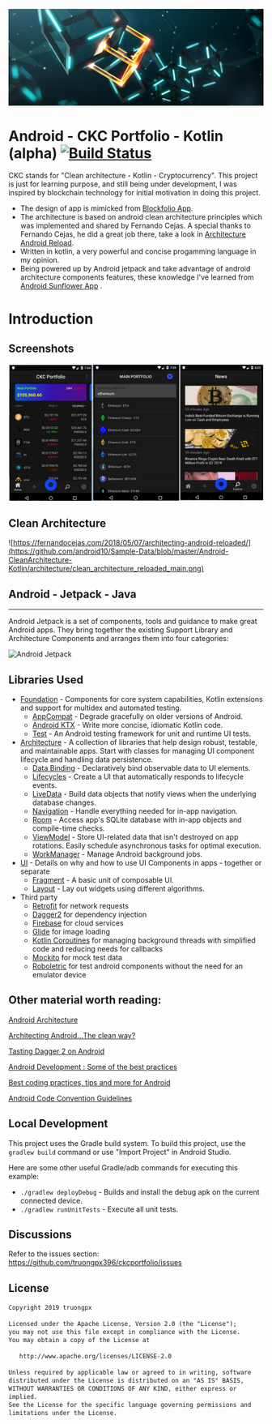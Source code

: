 ![banner](https://github.com/truongpx396/ckcportfolio/blob/master/screenshots/blockchain.jpg)

# Android - CKC Portfolio - Kotlin (alpha) [![Build Status](https://api.travis-ci.org/truongpx396/ckcportfolio.svg?branch=master)](https://travis-ci.org/truongpx396/ckcportfolio)
CKC stands for "Clean architecture - Kotlin - Cryptocurrency". This project is just for learning purpose, and still being under development, I was inspired by blockchain technology for initial motivation in doing this project.
* The design of app is mimicked from [Blockfolio App][7].
* The architecture is based on android clean architecture principles which was implemented and shared by Fernando Cejas. A special thanks to Fernando Cejas, he did a great job there, take a look in [Architecture Android Reload][8].
* Written in kotlin, a very powerful and concise progamming language in my opinion. 
* Being powered up by Android jetpack and take advantage of android architecture components features, these knowledge I've learned from [Android Sunflower App][9] .

[7]: https://blockfolio.com/
[8]: https://fernandocejas.com/2018/05/07/architecting-android-reloaded/
[9]: https://github.com/googlesamples/android-sunflower

# Introduction

## Screenshots
![](https://github.com/truongpx396/ckcportfolio/blob/master/screenshots/app.jpg)


## Clean Architecture
![https://fernandocejas.com/2018/05/07/architecting-android-reloaded/](https://github.com/android10/Sample-Data/blob/master/Android-CleanArchitecture-Kotlin/architecture/clean_architecture_reloaded_main.png)

## Android - Jetpack - Java
------------
Android Jetpack is a set of components, tools and guidance to make great Android apps. They bring
together the existing Support Library and Architecture Components and arranges them into four
categories:

![Android Jetpack](https://github.com/googlesamples/android-sunflower/blob/master/screenshots/jetpack_donut.png)

Libraries Used
--------------
* [Foundation][0] - Components for core system capabilities, Kotlin extensions and support for
  multidex and automated testing.
  * [AppCompat][1] - Degrade gracefully on older versions of Android.
  * [Android KTX][2] - Write more concise, idiomatic Kotlin code.
  * [Test][4] - An Android testing framework for unit and runtime UI tests.
* [Architecture][10] - A collection of libraries that help design robust, testable, and
  maintainable apps. Start with classes for managing UI component lifecycle and handling data
  persistence.
  * [Data Binding][11] - Declaratively bind observable data to UI elements.
  * [Lifecycles][12] - Create a UI that automatically responds to lifecycle events.
  * [LiveData][13] - Build data objects that notify views when the underlying database changes.
  * [Navigation][14] - Handle everything needed for in-app navigation.
  * [Room][16] - Access app's SQLite database with in-app objects and compile-time checks.
  * [ViewModel][17] - Store UI-related data that isn't destroyed on app rotations. Easily schedule
     asynchronous tasks for optimal execution.
  * [WorkManager][18] - Manage Android background jobs.
* [UI][30] - Details on why and how to use UI Components in apps - together or separate
  * [Fragment][34] - A basic unit of composable UI.
  * [Layout][35] - Lay out widgets using different algorithms.
* Third party
  * [Retrofit][92] for network requests
  * [Dagger2][93] for dependency injection
  * [Firebase][94] for cloud services
  * [Glide][90] for image loading
  * [Kotlin Coroutines][91] for managing background threads with simplified code and reducing needs for callbacks
  * [Mockito][95] for mock test data
  * [Roboletric][96] for test android components without the need for an emulator device

  
[0]: https://developer.android.com/jetpack/foundation/
[1]: https://developer.android.com/topic/libraries/support-library/packages#v7-appcompat
[2]: https://developer.android.com/kotlin/ktx
[4]: https://developer.android.com/training/testing/
[10]: https://developer.android.com/jetpack/arch/
[11]: https://developer.android.com/topic/libraries/data-binding/
[12]: https://developer.android.com/topic/libraries/architecture/lifecycle
[13]: https://developer.android.com/topic/libraries/architecture/livedata
[14]: https://developer.android.com/topic/libraries/architecture/navigation/
[16]: https://developer.android.com/topic/libraries/architecture/room
[17]: https://developer.android.com/topic/libraries/architecture/viewmodel
[18]: https://developer.android.com/topic/libraries/architecture/workmanager
[30]: https://developer.android.com/jetpack/ui/
[31]: https://developer.android.com/training/animation/
[34]: https://developer.android.com/guide/components/fragments
[35]: https://developer.android.com/guide/topics/ui/declaring-layout
[90]: https://bumptech.github.io/glide/
[91]: https://kotlinlang.org/docs/reference/coroutines-overview.html
[92]: https://github.com/square/retrofit
[93]: https://github.com/google/dagger
[94]: https://firebase.google.com
[95]: https://github.com/mockito/mockito
[96]: https://github.com/robolectric/robolectric

## Other material worth reading:

[Android Architecture](https://github.com/googlesamples/android-architecture)

[Architecting Android…The clean way?](http://fernandocejas.com/2014/09/03/architecting-android-the-clean-way/)

[Tasting Dagger 2 on Android](http://fernandocejas.com/2015/04/11/tasting-dagger-2-on-android/)

[Android Development : Some of the best practices](https://android.jlelse.eu/android-development-some-of-the-best-practices-27722c685b6a)

[Best coding practices, tips and more for Android](https://medium.com/mindorks/best-coding-practices-tips-and-more-for-android-4ec03c7eeb2c)

[Android Code Convention Guidelines](https://github.com/ribot/android-guidelines/blob/master/project_and_code_guidelines.md)



## Local Development
This project uses the Gradle build system. To build this project, use the
`gradlew build` command or use "Import Project" in Android Studio.

Here are some other useful Gradle/adb commands for executing this example:

 * `./gradlew deployDebug` - Builds and install the debug apk on the current connected device.
 * `./gradlew runUnitTests` - Execute all unit tests.
 
## Discussions
Refer to the issues section: https://github.com/truongpx396/ckcportfolio/issues
 

## License

    Copyright 2019 truongpx

    Licensed under the Apache License, Version 2.0 (the "License");
    you may not use this file except in compliance with the License.
    You may obtain a copy of the License at

       http://www.apache.org/licenses/LICENSE-2.0

    Unless required by applicable law or agreed to in writing, software
    distributed under the License is distributed on an "AS IS" BASIS,
    WITHOUT WARRANTIES OR CONDITIONS OF ANY KIND, either express or implied.
    See the License for the specific language governing permissions and
    limitations under the License.
